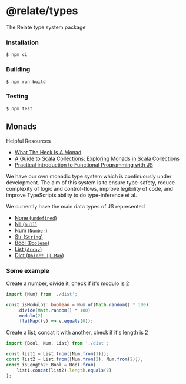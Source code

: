 # @relate/types

The Relate type system package

### Installation

```
$ npm ci
```

### Building

```
$ npm run build
```

### Testing

```
$ npm test
```

## Monads

Helpful Resources

-   [What The Heck Is A Monad](https://khanlou.com/2015/09/what-the-heck-is-a-monad/)
-   [A Guide to Scala Collections: Exploring Monads in Scala Collections](https://blog.redelastic.com/a-guide-to-scala-collections-exploring-monads-in-scala-collections-ef810ef3aec3)
-   [Practical introduction to Functional Programming with JS](https://www.codingame.com/playgrounds/2980/practical-introduction-to-functional-programming-with-js/functors-and-monads)

We have our own monadic type system which is continuously under development. The aim of this system is to ensure type-safety, reduce complexity of logic and control-flows, improve legibility of code, and improve TypeScripts ability to do type-inference et al.

We currently have the main data types of JS represented
-   [None (`undefined`)](./src/monads/primitive/none.monad.ts)
-   [Nil (`null`)](./src/monads/primitive/nil.monad.ts)
-   [Num (`Number`)](src/monads/primitive/num.monad.ts)
-   [Str (`String`)](./src/monads/primitive/str.monad.ts)
-   [Bool (`Boolean`)](./src/monads/primitive/bool.monad.ts)
-   [List (`Array`)](./src/monads/primitive/list.monad.ts)
-   [Dict (`Object || Map`)](./src/monads/primitive/dict.monad.ts)

### Some example

Create a number, divide it, check if it's modulo is 2

```TypeScript
import {Num} from './dist';

const isModulo2: boolean = Num.of(Math.random() * 100)
    .divide(Math.random() * 100)
    .modulo(2)
    .flatMap((v) => v.equals(0));
```

Create a list, concat it with another, check if it's length is 2
```TypeScript
import {Bool, Num, List} from './dist';

const list1 = List.from([Num.from(1)]);
const list2 = List.from([Num.from(2), Num.from(2)]);
const isLength2: Bool = Bool.from(
    list1.concat(list2).length.equals(2)
);
```
